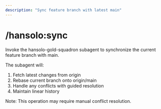 ```yaml
---
description: "Sync feature branch with latest main"
---
```


# /hansolo:sync

Invoke the hansolo-gold-squadron subagent to synchronize the current feature branch with main.

The subagent will:
1. Fetch latest changes from origin
2. Rebase current branch onto origin/main
3. Handle any conflicts with guided resolution
4. Maintain linear history

Note: This operation may require manual conflict resolution.